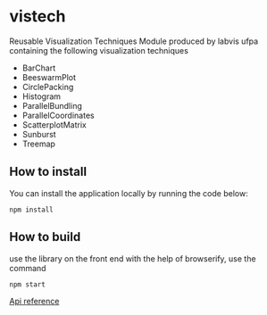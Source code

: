 # vistech
Reusable Visualization Techniques Module produced by labvis ufpa containing the following visualization techniques

* BarChart
* BeeswarmPlot
* CirclePacking
* Histogram
* ParallelBundling
* ParallelCoordinates
* ScatterplotMatrix
* Sunburst
* Treemap


## How to install

You can install the application locally by running the code below:
```
npm install
```
## How to build
use the library on the front end with the help of browserify, use the command
```
npm start
```

[Api reference](https://www.google.com "Google's Homepage")
